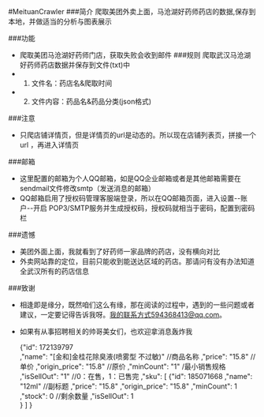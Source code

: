 #MeituanCrawler
###简介
爬取美团外卖上面，马沧湖好药师药店的数据,保存到本地，并做适当的分析与图表展示

###功能
* 爬取美团马沧湖好药师门店，获取失败会收到邮件
###规则
爬取武汉马沧湖好药师药店数据并保存到文件(txt)中
* 1. 文件名：药店名&爬取时间
* 2. 文件内容：药品名&药品分类(json格式)
    
###注意
* 只爬店铺详情页，但是详情页的url是动态的。所以现在店铺列表页，拼接一个url ，再进入详情页

###邮箱
* 这里配置的邮箱为个人QQ邮箱，如是QQ企业邮箱或者是其他邮箱需要在sendmail文件修改smtp（发送消息的邮箱）
* QQ邮箱启用了授权码管理客服端登录，所以在QQ邮箱页面，进入设置--账户--开启 POP3/SMTP服务并生成授权码，授权码就相当于密码，配置到密码栏

###遗憾
*   美团外面上面，我就看到了好药师一家品牌的药店，没有横向对比
* 外卖网站靠的定位，目前只能收到能送达区域的药店。那请问有没有办法知道全武汉所有的药店信息


###致谢
* 相逢即是缘分，既然咱们这么有缘，那在阅读的过程中，遇到的一些问题或者建议，一定要记得告诉我呀。我的联系方式594368413@qq.com。
* 如果有从事招聘相关的帅哥美女们，也欢迎拿消息轰炸我


  {"id":  172139797                                 
  ,"name":  "[金和]金桂花除臭液(喷雾型 不过敏)"      //商品名称
  ,"price":  "15.8"                                 //单价
  ,"origin_price":  "15.8"                          //原价
  ,"minCount":  "1"                                 /最小销售规格
  ,"isSellOut":  "1"                                //0：在售，1：已售完
  ,"sku":  [  {"id":  185071668
  ,"name":  "12ml"                              //副标题
  ,"price":  "15.8"
  ,"origin_price":  "15.8"
  ,"minCount":  1                               
  ,"stock":  0                                  //剩余数量
  ,"isSellOut":  1                             
  }
  ]
  }
  